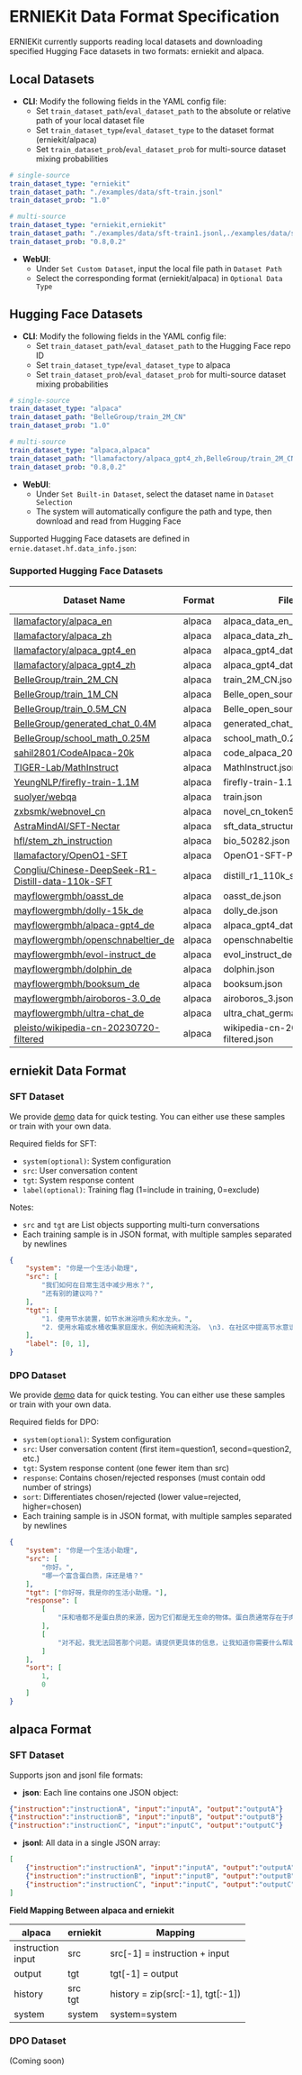 # ERNIEKit Data Format Specification

ERNIEKit currently supports reading local datasets and downloading specified Hugging Face datasets in two formats: erniekit and alpaca.

## Local Datasets

- **CLI**: Modify the following fields in the YAML config file:
  - Set `train_dataset_path`/`eval_dataset_path` to the absolute or relative path of your local dataset file
  - Set `train_dataset_type`/`eval_dataset_type` to the dataset format (erniekit/alpaca)
  - Set `train_dataset_prob`/`eval_dataset_prob` for multi-source dataset mixing probabilities
```yaml
# single-source
train_dataset_type: "erniekit"
train_dataset_path: "./examples/data/sft-train.jsonl"
train_dataset_prob: "1.0"

# multi-source
train_dataset_type: "erniekit,erniekit"
train_dataset_path: "./examples/data/sft-train1.jsonl,./examples/data/sft-train2.jsonl"
train_dataset_prob: "0.8,0.2"
```

- **WebUI**:
  - Under `Set Custom Dataset`, input the local file path in `Dataset Path`
  - Select the corresponding format (erniekit/alpaca) in `Optional Data Type`

## Hugging Face Datasets

- **CLI**: Modify the following fields in the YAML config file:
  - Set `train_dataset_path`/`eval_dataset_path` to the Hugging Face repo ID
  - Set `train_dataset_type`/`eval_dataset_type` to alpaca
  - Set `train_dataset_prob`/`eval_dataset_prob` for multi-source dataset mixing probabilities
```yaml
# single-source
train_dataset_type: "alpaca"
train_dataset_path: "BelleGroup/train_2M_CN"
train_dataset_prob: "1.0"

# multi-source
train_dataset_type: "alpaca,alpaca"
train_dataset_path: "llamafactory/alpaca_gpt4_zh,BelleGroup/train_2M_CN"
train_dataset_prob: "0.8,0.2"
```
- **WebUI**:
  - Under `Set Built-in Dataset`, select the dataset name in `Dataset Selection`
  - The system will automatically configure the path and type, then download and read from Hugging Face

Supported Hugging Face datasets are defined in `ernie.dataset.hf.data_info.json`:

### Supported Hugging Face Datasets
| Dataset Name | Format | File | File Format |
|--------------|--------|------|-------------|
| [llamafactory/alpaca_en](https://huggingface.co/datasets/llamafactory/alpaca_en) | alpaca | alpaca_data_en_52k.json | json |
| [llamafactory/alpaca_zh](https://huggingface.co/datasets/llamafactory/alpaca_zh) | alpaca | alpaca_data_zh_51k.json | json |
| [llamafactory/alpaca_gpt4_en](https://huggingface.co/datasets/llamafactory/alpaca_gpt4_en) | alpaca | alpaca_gpt4_data_en.json | json |
| [llamafactory/alpaca_gpt4_zh](https://huggingface.co/datasets/llamafactory/alpaca_gpt4_zh) | alpaca | alpaca_gpt4_data_zh.json | json |
| [BelleGroup/train_2M_CN](https://huggingface.co/datasets/BelleGroup/train_2M_CN) | alpaca | train_2M_CN.json | jsonl |
| [BelleGroup/train_1M_CN](https://huggingface.co/datasets/BelleGroup/train_1M_CN) | alpaca | Belle_open_source_1M.json | jsonl |
| [BelleGroup/train_0.5M_CN](https://huggingface.co/datasets/BelleGroup/train_0.5M_CN) | alpaca | Belle_open_source_0.5M.json | jsonl |
| [BelleGroup/generated_chat_0.4M](https://huggingface.co/datasets/BelleGroup/generated_chat_0.4M) | alpaca | generated_chat_0.4M.json | jsonl |
| [BelleGroup/school_math_0.25M](https://huggingface.co/datasets/BelleGroup/school_math_0.25M) | alpaca | school_math_0.25M.json | jsonl |
| [sahil2801/CodeAlpaca-20k](https://huggingface.co/datasets/sahil2801/CodeAlpaca-20k) | alpaca | code_alpaca_20k.json | json |
| [TIGER-Lab/MathInstruct](https://huggingface.co/datasets/TIGER-Lab/MathInstruct) | alpaca | MathInstruct.json | json |
| [YeungNLP/firefly-train-1.1M](https://huggingface.co/datasets/YeungNLP/firefly-train-1.1M) | alpaca | firefly-train-1.1M.jsonl | jsonl |
| [suolyer/webqa](https://huggingface.co/datasets/suolyer/webqa) | alpaca | train.json | jsonl |
| [zxbsmk/webnovel_cn](https://huggingface.co/datasets/zxbsmk/webnovel_cn) | alpaca | novel_cn_token512_50k.json | json |
| [AstraMindAI/SFT-Nectar](https://huggingface.co/datasets/AstraMindAI/SFT-Nectar) | alpaca | sft_data_structured.json | json |
| [hfl/stem_zh_instruction](https://huggingface.co/datasets/hfl/stem_zh_instruction) | alpaca | bio_50282.json | jsonl |
| [llamafactory/OpenO1-SFT](https://huggingface.co/datasets/llamafactory/OpenO1-SFT) | alpaca | OpenO1-SFT-Pro.jsonl | jsonl |
| [Congliu/Chinese-DeepSeek-R1-Distill-data-110k-SFT](https://huggingface.co/datasets/Congliu/Chinese-DeepSeek-R1-Distill-data-110k-SFT) | alpaca | distill_r1_110k_sft.jsonl | jsonl |
| [mayflowergmbh/oasst_de](https://huggingface.co/datasets/mayflowergmbh/oasst_de) | alpaca | oasst_de.json | json |
| [mayflowergmbh/dolly-15k_de](https://huggingface.co/datasets/mayflowergmbh/dolly-15k_de) | alpaca | dolly_de.json | json |
| [mayflowergmbh/alpaca-gpt4_de](https://huggingface.co/datasets/mayflowergmbh/alpaca-gpt4_de) | alpaca | alpaca_gpt4_data_de.json | json |
| [mayflowergmbh/openschnabeltier_de](https://huggingface.co/datasets/mayflowergmbh/openschnabeltier_de) | alpaca | openschnabeltier.json | json |
| [mayflowergmbh/evol-instruct_de](https://huggingface.co/datasets/mayflowergmbh/evol-instruct_de) | alpaca | evol_instruct_de.json | json |
| [mayflowergmbh/dolphin_de](https://huggingface.co/datasets/mayflowergmbh/dolphin_de) | alpaca | dolphin.json | json |
| [mayflowergmbh/booksum_de](https://huggingface.co/datasets/mayflowergmbh/booksum_de) | alpaca | booksum.json | json |
| [mayflowergmbh/airoboros-3.0_de](https://huggingface.co/datasets/mayflowergmbh/airoboros-3.0_de) | alpaca | airoboros_3.json | json |
| [mayflowergmbh/ultra-chat_de](https://huggingface.co/datasets/mayflowergmbh/ultra-chat_de) | alpaca | ultra_chat_german.json | json |
| [pleisto/wikipedia-cn-20230720-filtered](https://huggingface.co/datasets/pleisto/wikipedia-cn-20230720-filtered) | alpaca | wikipedia-cn-20230720-filtered.json | json |

## erniekit Data Format

### SFT Dataset

We provide [demo](../examples/data/) data for quick testing. You can either use these samples or train with your own data.

Required fields for SFT:

* `system(optional)`: System configuration
* `src`: User conversation content
* `tgt`: System response content
* `label(optional)`: Training flag (1=include in training, 0=exclude)

Notes:
* `src` and `tgt` are List objects supporting multi-turn conversations
* Each training sample is in JSON format, with multiple samples separated by newlines
```json
{
    "system": "你是一个生活小助理",
    "src": [
        "我们如何在日常生活中减少用水？",
        "还有别的建议吗？"
    ],
    "tgt": [
        "1. 使用节水装置，如节水淋浴喷头和水龙头。",
        "2. 使用水箱或水桶收集家庭废水，例如洗碗和洗浴。 \n3. 在社区中提高节水意识。 \n4. 检查水管和灌溉系统的漏水情况，并及时修复它们。 \n5. 洗澡时间缩短，使用低流量淋浴头节约用水。 \n6. 收集雨水，用于园艺或其他非饮用目的。 \n7. 刷牙或擦手时关掉水龙头。 \n8. 减少浇水草坪的时间。 \n9. 尽可能多地重复使用灰水（来自洗衣机、浴室水槽和淋浴的水）。 \n10. 只购买能源效率高的洗碗机和洗衣机。"
    ],
    "label": [0, 1],
}
```

### DPO Dataset

We provide [demo](../examples/data/) data for quick testing. You can either use these samples or train with your own data.

Required fields for DPO:

* `system(optional)`: System configuration
* `src`: User conversation content (first item=question1, second=question2, etc.)
* `tgt`: System response content (one fewer item than src)
* `response`: Contains chosen/rejected responses (must contain odd number of strings)
* `sort`: Differentiates chosen/rejected (lower value=rejected, higher=chosen)
* Each training sample is in JSON format, with multiple samples separated by newlines
```json
{
    "system": "你是一个生活小助理",
    "src": [
        "你好。",
        "哪一个富含蛋白质，床还是墙？"
    ],
    "tgt": ["你好呀，我是你的生活小助理。"],
    "response": [
        [
            "床和墙都不是蛋白质的来源，因为它们都是无生命的物体。蛋白质通常存在于肉类、奶制品、豆类和坚果等食物中。"
        ],
        [
            "对不起，我无法回答那个问题。请提供更具体的信息，让我知道你需要什么帮助。"
        ]
    ],
    "sort": [
        1,
        0
    ]
}
```

## alpaca Format

### SFT Dataset

Supports json and jsonl file formats:

* **json**: Each line contains one JSON object:
```json
{"instruction":"instructionA", "input":"inputA", "output":"outputA"}
{"instruction":"instructionB", "input":"inputB", "output":"outputB"}
{"instruction":"instructionC", "input":"inputC", "output":"outputC"}
```

* **jsonl**: All data in a single JSON array:
```json
[
    {"instruction":"instructionA", "input":"inputA", "output":"outputA"},
    {"instruction":"instructionB", "input":"inputB", "output":"outputB"},
    {"instruction":"instructionC", "input":"inputC", "output":"outputC"}
]
```

**Field Mapping Between alpaca and erniekit**

| alpaca | erniekit | Mapping |
|--------|----------|---------|
| instruction <br> input | src | src[-1] = instruction + input |
| output | tgt | tgt[-1] = output |
| history | src <br> tgt | history = zip(src[:-1], tgt[:-1]) |
| system | system | system=system |

### DPO Dataset

(Coming soon)
